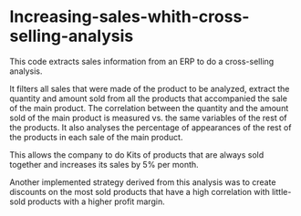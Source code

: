 # Increasing-sales-whith-cross-selling-analysis

This code extracts sales information from an ERP to do a cross-selling analysis. 

It filters all sales that were made of the product to be analyzed, extract the quantity and amount sold from all the products that accompanied the sale of the main product. The correlation between the quantity and the amount sold of the main product is measured vs. the same variables of the rest of the products. It also analyses the percentage of appearances of the rest of the products in each sale of the main product.

This allows the company to do Kits of products that are always sold together and increases its sales by 5% per month. 

Another implemented strategy derived from this analysis was to create discounts on the most sold products that have a high correlation with little-sold products with a higher profit margin.
